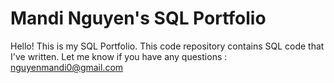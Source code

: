 # Mandi Nguyen's SQL Portfolio
Hello! This is my SQL Portfolio. This code repository contains SQL code that I've written. Let me know if you have any questions : nguyenmandi0@gmail.com
